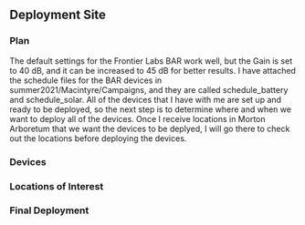 ## Deployment Site

### Plan

The default settings for the Frontier Labs BAR work well, but the Gain is set to 40 dB, and it can be increased to 45 dB for better results.
I have attached the schedule files for the BAR devices in summer2021/Macintyre/Campaigns, and they are called schedule_battery and schedule_solar.
All of the devices that I have with me are set up and ready to be deployed, so the next step is to determine where and when we want to deploy all of the devices.
Once I receive locations in Morton Arboretum that we want the devices to be deplyed, I will go there to check out the locations before deploying the devices.

### Devices

### Locations of Interest

### Final Deployment
